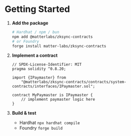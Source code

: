 # Getting Started

1. **Add the package**

   ```bash
   # Hardhat / npm / bun
   npm add @matterlabs/zksync-contracts
   # or Foundry
   forge install matter-labs/zksync-contracts
   ````

2. **Implement a contract**

   ```solidity
   // SPDX-License-Identifier: MIT
   pragma solidity ^0.8.20;

   import {IPaymaster} from
       "@matterlabs/zksync-contracts/contracts/system-contracts/interfaces/IPaymaster.sol";

   contract MyPaymaster is IPaymaster {
       // implement paymaster logic here
   }
   ```

3. **Build & test**

   * Hardhat  `npx hardhat compile`
   * Foundry   `forge build`
